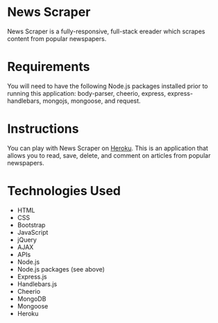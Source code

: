 # News Scraper
News Scraper is a fully-responsive, full-stack ereader which scrapes content from popular newspapers.

# Requirements
You will need to have the following Node.js packages installed prior to running this application: body-parser, cheerio, express, express-handlebars, mongojs, mongoose, and request.

# Instructions
You can play with News Scraper on [Heroku](https://xxx.herokuapp.com/). This is an application that allows you to read, save, delete, and comment on articles from popular newspapers. 

# Technologies Used
* HTML
* CSS
* Bootstrap
* JavaScript
* jQuery
* AJAX
* APIs
* Node.js
* Node.js packages (see above)
* Express.js
* Handlebars.js
* Cheerio
* MongoDB
* Mongoose
* Heroku
